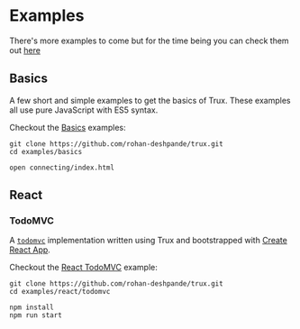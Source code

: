 # Examples

There's more examples to come but for the time being you can check them out [here](https://github.com/rohan-deshpande/trux/tree/master/examples)

## Basics

A few short and simple examples to get the basics of Trux. These examples all use pure JavaScript with ES5 syntax.

Checkout the [Basics](https://github.com/rohan-deshpande/trux/tree/master/examples/basics) examples:  

```
git clone https://github.com/rohan-deshpande/trux.git
cd examples/basics

open connecting/index.html
```

## React

### TodoMVC

A [`todomvc`](http://todomvc.com/) implementation written using Trux and bootstrapped with [Create React App](https://github.com/facebookincubator/create-react-app).

Checkout the [React TodoMVC](https://github.com/rohan-deshpande/trux/tree/master/examples/react/todomvc) example:

```
git clone https://github.com/rohan-deshpande/trux.git
cd examples/react/todomvc

npm install
npm run start
```
